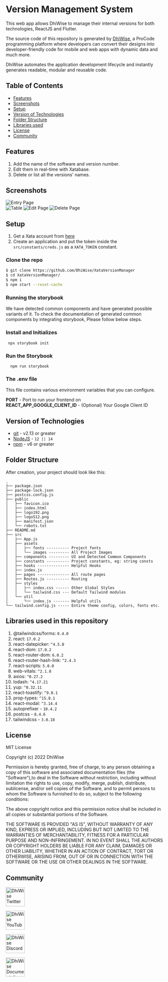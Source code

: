 # Version Management System

This web app allows DhiWise to manage their internal versions for both technologies, ReactJS and Flutter.

The source code of this repository is generated by [DhiWise](https://DhiWise.com), a ProCode programming platform where developers can convert their designs into developer-friendly code for mobile and web apps with dynamic data and much more.

DhiWise automates the application development lifecycle and instantly generates readable, modular and reusable code.

## Table of Contents

- [Features](#features)
- [Screenshots](#screenshots)
- [Setup](#setup)
- [Version of Technologies](#version-of-technologies)
- [Folder Structure](#folder-structure)
- [Libraries used](#libraries-used-in-this-repository)
- [License](#license)
- [Community](#Community)

## Features

1. Add the name of the software and version number.
2. Edit them in real-time with Xatabase.
3. Delete or list all the versions' names.

## Screenshots

![Entry Page](/images/Home%20page.png)  
![Table](/images/Flutter%20table%20data.png)
![Edit Page](/images/Edit%20popup.png)
![Delete Page](/images/Delete%20data%20popup.png)

## Setup

1. Get a Xata account from [here](https://xata.io)
2. Create an application and put the token inside the `src/constants/creds.js` as a `XATA_TOKEN` constant.

### Clone the repo

```sh
$ git clone https://github.com/DhiWise/XataVersionManager
$ cd XataVersionManager/
$ npm i
$ npm start --reset-cache
```

### Running the storybook

We have detected common components and have generated possible variants of it. To check the documentation of generated common components by integrating storybook, Please follow below steps.

### Install and Initializes

     npx storybook init

### Run the Storybook

      npm run storybook

### The .env file

This file contains various environment variables that you can configure.

**PORT** - Port to run your frontend on \
**REACT_APP_GOOGLE_CLIENT_ID** - (Optional) Your Google Client ID

## Version of Technologies

- [git](https://git-scm.com/) - v2.13 or greater
- [NodeJS](https://nodejs.org/en/) - `12 || 14 `
- [npm](https://www.npmjs.com/) - v6 or greater

## Folder Structure

After creation, your project should look like this:

```
.
├── package.json
├── package-lock.json
├── postcss.config.js
├── public
│   ├── favicon.ico
│   ├── index.html
│   ├── logo192.png
│   ├── logo512.png
│   ├── manifest.json
│   └── robots.txt
├── README.md
├── src
│   ├── App.js
│   ├── assets
│   │   ├── fonts ---------- Project fonts
│   │   └── images --------- All Project Images
│   ├── components --------- UI and Detected Common Components
│   ├── constants ---------- Project constants, eg: string consts
│   ├── hooks -------------- Helpful Hooks
│   ├── index.js
│   ├── pages -------------- All route pages
│   ├── Routes.js ---------- Routing
│   ├── styles
│   │   ├── index.css ------ Other Global Styles
│   │   └── tailwind.css --- Default Tailwind modules
│   └── util
│       └── index.js ------- Helpful utils
└── tailwind.config.js ----- Entire theme config, colors, fonts etc.
```

## Libraries used in this repository

1. @tailwindcss/forms: `0.4.0`
2. react: `17.0.2`
3. react-datepicker: `^4.5.0`
4. react-dom: `17.0.2`
5. react-router-dom: `6.0.2`
6. react-router-hash-link: `^2.4.3`
7. react-scripts: `5.0.0`
8. web-vitals: `^2.1.0`
9. axios: `^0.27.2`
10. lodash: `^4.17.21`
11. yup: `^0.32.11`
12. react-toastify: `^9.0.1`
13. prop-types: `^15.8.1`
14. react-modal: `^3.14.4`
15. autoprefixer - `10.4.2`
16. postcss - `8.4.6`
17. tailwindcss - `3.0.18`

## License

MIT License

Copyright (c) 2022 DhiWise

Permission is hereby granted, free of charge, to any person obtaining a copy of this software and associated documentation files (the "Software"),to deal in the Software without restriction, including without limitation the rights to use, copy, modify, merge, publish, distribute, sublicense, and/or sell copies of the Software, and to permit persons to whom the Software is furnished to do so, subject to the following conditions:

The above copyright notice and this permission notice shall be included in all copies or substantial portions of the Software.

THE SOFTWARE IS PROVIDED "AS IS", WITHOUT WARRANTY OF ANY KIND, EXPRESS OR IMPLIED, INCLUDING BUT NOT LIMITED TO THE WARRANTIES OF MERCHANTABILITY, FITNESS FOR A PARTICULAR PURPOSE AND NON-INFRINGEMENT. IN NO EVENT SHALL THE AUTHORS OR COPYRIGHT HOLDERS BE LIABLE FOR ANY CLAIM, DAMAGES OR OTHER LIABILITY, WHETHER IN AN ACTION OF CONTRACT, TORT OR OTHERWISE, ARISING FROM, OUT OF OR IN CONNECTION WITH THE SOFTWARE OR THE USE OR OTHER DEALINGS IN THE SOFTWARE.

## Community

<a href="https://twitter.com/dhiwise"><img src="https://user-images.githubusercontent.com/35039342/55471524-8e24cb00-5627-11e9-9389-58f3d4419153.png" width="60" alt="DhiWise Twitter"></a>

<a href="https://www.youtube.com/c/DhiWise"><img src="https://cdn.vox-cdn.com/thumbor/0kpe316UpZWk53iw3bOLoJfF6hI=/0x0:1680x1050/1400x1400/filters:focal(706x391:974x659):format(gif)/cdn.vox-cdn.com/uploads/chorus_image/image/56414325/YTLogo_old_new_animation.0.gif" width="60" alt="DhiWise YouTube"></a>

<a href="https://discord.com/invite/rFMnCG5MZ7"><img src="https://user-images.githubusercontent.com/47489894/183043664-b01aac56-0372-458a-bde9-3f2a6bded21b.png" width="60" alt="DhiWise Discord"></a>

<a href="https://docs.dhiwise.com/"><img src="https://global-uploads.webflow.com/618e36726d3c0f19c9284e56/62383865d5477f2e4f6b6e2e_main-monogram-p-500.png" width="60" alt="DhiWise Documentation"></a>
